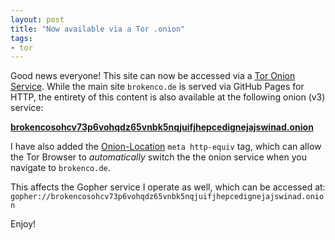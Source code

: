 ```yaml
---
layout: post
title: "Now available via a Tor .onion"
tags:
- tor
---
```


Good news everyone! This site can now be accessed via a
[Tor Onion Service](https://community.torproject.org/onion-services/).
While the main site `brokenco.de` is served via GitHub Pages for HTTP, the
entirety of this content is also available at the following onion (v3) service:

**[brokencosohcv73p6vohqdz65vnbk5nqjuifjhepcedignejajswinad.onion](http://brokencosohcv73p6vohqdz65vnbk5nqjuifjhepcedignejajswinad.onion)**

I have also added the
[Onion-Location](https://community.torproject.org/onion-services/advanced/onion-location/)
`meta http-equiv` tag, which can allow the Tor Browser to _automatically_ switch the the onion service when you navigate to `brokenco.de`.

This affects the Gopher service I operate as well, which can be accessed at: `gopher://brokencosohcv73p6vohqdz65vnbk5nqjuifjhepcedignejajswinad.onion`

Enjoy!
